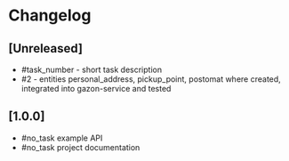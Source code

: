 # Changelog

## [Unreleased]
- #task_number - short task description
- #2 - entities personal_address, pickup_point, postomat where created, integrated into gazon-service and tested

## [1.0.0]

- #no_task example API
- #no_task project documentation